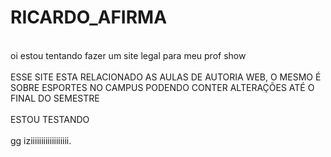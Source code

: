 # RICARDO_AFIRMA
<br>oi estou tentando fazer um site legal para meu prof show</br>
<br>ESSE SITE ESTA RELACIONADO AS AULAS DE AUTORIA WEB, O MESMO É SOBRE ESPORTES NO CAMPUS PODENDO CONTER ALTERAÇÕES ATÉ O FINAL DO SEMESTRE</br>
<br>ESTOU TESTANDO</br>
<br>gg iziiiiiiiiiiiiiiiiii.</br>
